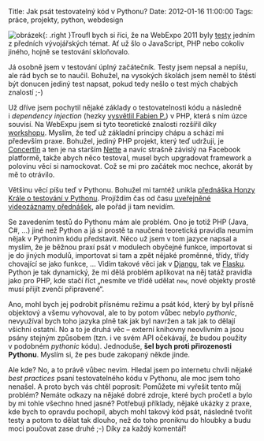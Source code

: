 Title: Jak psát testovatelný kód v Pythonu?
Date: 2012-01-16 11:00:00
Tags: práce, projekty, python, webdesign

![obrázek](|filename|/images/164.jpg){: .right }Troufl bych si říci, že na WebExpo 2011 byly [testy](http://zdrojak.root.cz/n/testovani/) jedním z předních vývojářských témat. Ať už šlo o JavaScript, PHP nebo cokoliv jiného, hojně se testování skloňovalo.

Já osobně jsem v testování úplný začátečník. Testy jsem nepsal a nepíšu, ale rád bych se to naučil. Bohužel, na vysokých školách jsem neměl to štěstí být donucen jediný test napsat, pokud tedy nešlo o test mých chabých znalostí ;-)

Už dříve jsem pochytil nějaké základy o testovatelnosti kódu a následně i *dependency injection* (hezky [vysvětlil Fabien P.](http://fabien.potencier.org/article/11/what-is-dependency-injection)) v PHP, která s ním úzce souvisí. Na WebExpu jsem si tyto teoretické znalosti rozšířil díky [workshopu](http://webexpo.cz/praha2011/workshop/jak-napsat-otestovat-tisice-radku-kvalitniho-objektoveho-kodu/). Myslím, že teď už základní principy chápu a schází mi především praxe. Bohužel, jediný PHP projekt, který teď udržuji, je [ConcertIn](|filename|2012-01-02_kdy-a-kde-ma-vas-oblibenec-koncert.md) a ten je na starším [Nette](http://nette.org/) a navíc strašně závislý na Facebook platformě, takže abych něco testoval, musel bych upgradovat framework a polovinu věcí si namockovat. Což se mi pro začátek moc nechce, akorát by mě to otrávilo.

Většinu věcí píšu teď v Pythonu. Bohužel mi tamtéž unikla [přednáška Honzy Krále o testování v Pythonu](http://webexpo.cz/praha2011/prednaska/testovani-prakticky/). Projíždím čas od času [uveřejněné videozáznamy přednášek](http://vimeo.com/webexpo/videos), ale pořád ji tam nevidím.

Se zavedením testů do Pythonu mám ale problém. Ono je totiž PHP (Java, C\#, …) jiné než Python a já si prostě ta naučená teoretická pravidla neumím nějak v Pythoním kódu představit. Něco už jsem v tom jazyce napsal a myslím, že je běžnou praxí psát v modulech obyčejné funkce, importovat si je do jiných modulů, importovat si tam a zpět nějaké proměnné, třídy, třídy chovající se jako funkce, … Vidím takové věci jak v [Djangu](https://www.djangoproject.com/), tak ve [Flasku](http://flask.pocoo.org/). Python je tak dynamický, že mi dělá problém aplikovat na něj tatáž pravidla jako pro PHP, kde stačí říct „nesmíte ve třídě udělat `new`, nové objekty prostě musí přijít zvenčí připravené“.

Ano, mohl bych jej podrobit přísnému režimu a psát kód, který by byl přísně objektový a všemu vyhovoval, ale to by potom vůbec nebylo *pythonic*, nevyužíval bych toho jazyka plně tak jak byl navržen a tak jak to dělají všichni ostatní. No a to je druhá věc – externí knihovny neovlivním a jsou psány stejným způsobem (tzn. i ve svém API očekávají, že budou použity v podobném *pythonic* kódu). Jednoduše, **šel bych proti přirozenosti Pythonu**. Myslím si, že pes bude zakopaný někde jinde.

Ale kde? No, a to právě vůbec nevím. Hledal jsem po internetu chvíli nějaké *best practices* psaní testovatelného kódu v Pythonu, ale moc jsem toho nenašel. A proto bych vás chtěl poprosit: Pomůžete mi vyřešit tento můj problém? Nemáte odkazy na nějaké dobré zdroje, které bych pročetl a bylo by mi tohle všechno hned jasné? Potřebuji příklady, nějaké ukázky z praxe, kde bych to opravdu pochopil, abych mohl takový kód psát, následně tvořit testy a potom to dělat tak dlouho, než do toho proniknu do hloubky a budu moci poučovat zase druhé ;-) Díky za každý komentář!